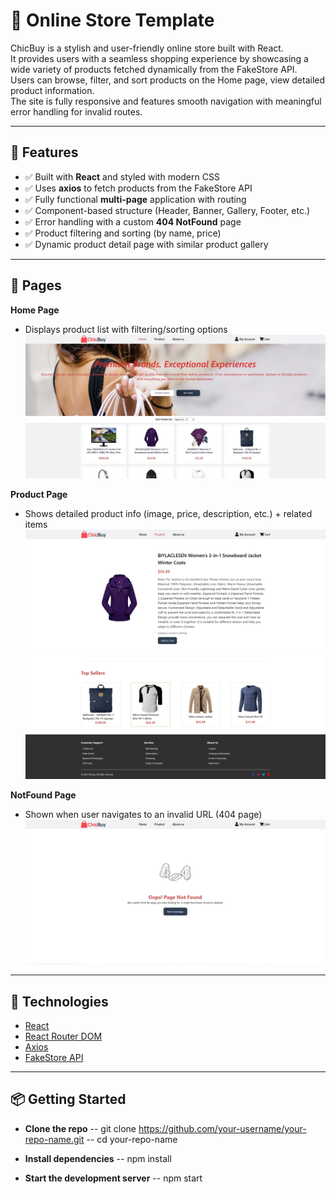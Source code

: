 # 🛒 Online Store Template

ChicBuy is a stylish and user-friendly online store built with React.  
It provides users with a seamless shopping experience by showcasing a wide variety of products fetched dynamically from the FakeStore API.  
Users can browse, filter, and sort products on the Home page, view detailed product information.  
The site is fully responsive and features smooth navigation with meaningful error handling for invalid routes.

---

## 🔧 Features

- ✅ Built with **React** and styled with modern CSS
- ✅ Uses **axios** to fetch products from the FakeStore API
- ✅ Fully functional **multi-page** application with routing
- ✅ Component-based structure (Header, Banner, Gallery, Footer, etc.)
- ✅ Error handling with a custom **404 NotFound** page
- ✅ Product filtering and sorting (by name, price)
- ✅ Dynamic product detail page with similar product gallery

---

## 📄 Pages

**Home Page** 
- Displays product list with filtering/sorting options
![Home Page](./src/img/home-page.png)

**Product Page**
- Shows detailed product info (image, price, description, etc.) + related items
![Product Page 1](./src/img/product-page-1.png)
![Product Page 2](./src/img/product-page-2.png)

**NotFound Page**
- Shown when user navigates to an invalid URL (404 page)
![NotFound Page](./src/img/notfound-page.png)

---

## 🚀 Technologies

- [React](https://reactjs.org/)
- [React Router DOM](https://reactrouter.com/)
- [Axios](https://axios-http.com/)
- [FakeStore API](https://fakestoreapi.com)

---

## 📦 Getting Started

- **Clone the repo**
-- git clone https://github.com/your-username/your-repo-name.git
-- cd your-repo-name

- **Install dependencies**
-- npm install

- **Start the development server**
-- npm start
